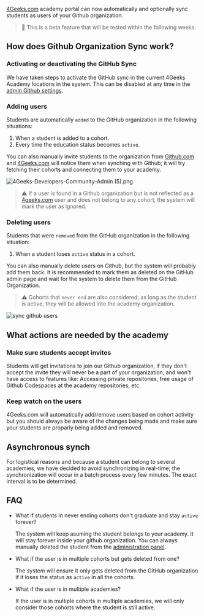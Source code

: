 [4Geeks.com](http://4Geeks.com) academy portal can now automatically and optionally sync students as users of your Github organization.

> 🐞 This is a beta feature that will be tested within the following weeks.

## How does Github Organization Sync work?

### Activating or deactivating the GitHub Sync

We have taken steps to activate the GitHub sync in the current 4Geeks Academy locations in the system. This can be disabled at any time in the [admin Github settings](https://admin.4geeks.com/admin/github).

### Adding users

Students are automatically `added` to the GitHub organization in the following situations:

1. When a student is added to a cohort. 
2. Every time the education status becomes `active`.

You can also manually invite students to the organization from [Github.com](http://Github.com) and [4Geeks.com](http://4Geeks.com) will notice them when synching with Github; it will try fetching their cohorts and connecting them to your academy.

![4Geeks-Developers-Community-Admin (5).png](https://github.com/breatheco-de/knowledge-base/blob/main/images/4Geeks-Developers-Community-Admin_(5).png?raw=true)

> ⚠️ If a user is found in a Github organization but is not reflected as a [4geeks.com](http://4geeks.com) user and does not belong to any cohort, the system will mark the user as ignored.

### Deleting users

Students that were `removed` from the GitHub organization in the following situation:

1. When a student loses `active` status in a cohort.

You can also manually delete users on Github, but the system will probably add them back. It is recommended to mark them as deleted on the GitHub admin page and wait for the system to delete them from the GitHub Organization.

> ⚠️ Cohorts that `never end` are also considered; as long as the student is active, they will be allowed into the academy organization.

![sync github users](https://storage.googleapis.com/breathecode-asset-images/bcfa2f990e94bb6d13f293926956d37f86b2778248bcb9e804d43a97c1272d6b.gif?raw=true)

## What actions are needed by the academy

### Make sure students accept invites 

Students will get invitations to join our Github organization, if they don't accept the invite they will never be a part of your organization, and won't have access to features like: Accessing private repositories, free usage of Github Codespaces at the academy repositories, etc.

### Keep watch on the users

4Geeks.com will automatically add/remove users based on cohort activity but you should always be aware of the changes being made and make sure your students are proparly being added and removed.

## Asynchronous synch

For logistical reasons and because a student can belong to several academies, we have decided to avoid synchronizing in real-time; the synchronization will occur in a batch process every few minutes. The exact interval is to be determined.

## FAQ


- What if students in never ending cohorts don't graduate and stay `active` forever?

    The system will keep asuming the student belongs to your academy. It will stay forever inside your github organization. You can always manually deleted the student from the [administration panel](https://admin.4geeks.com/admin/github).
    
- What if the user is in multiple cohorts but gets deleted from one?
    
    The system will ensure it only gets deleted from the GitHub organization if it loses the status as `active` in all the cohorts.
    
- What if the user is in multiple academies?
    
    If the user is in multiple cohorts in multiple academies, we will only consider those cohorts where the student is still active.
